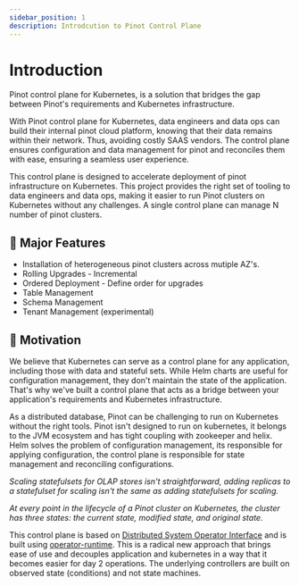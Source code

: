 ```yaml
---
sidebar_position: 1
description: Introdcution to Pinot Control Plane
---
```


# Introduction

Pinot control plane for Kubernetes, is a solution that bridges the gap between Pinot's requirements and Kubernetes infrastructure.

With Pinot control plane for Kubernetes, data engineers and data ops can build their internal pinot cloud platform, knowing that their data remains within their network. Thus, avoiding costly SAAS vendors. The control plane ensures configuration and data management for pinot and reconciles them with ease, ensuring a seamless user experience.

This control plane is designed to accelerate deployment of pinot infrastructure on Kubernetes. This project provides the right set of tooling to data engineers and data ops, making it easier to run Pinot clusters on Kubernetes without any challenges. A single control plane can manage N number of pinot clusters.

## :rocket: Major Features

*   Installation of heterogeneous pinot clusters across mutiple AZ's.
*   Rolling Upgrades - Incremental
*   Ordered Deployment - Define order for upgrades
*   Table Management
*   Schema Management
*   Tenant Management (experimental)

## :dart: Motivation

We believe that Kubernetes can serve as a control plane for any application, including those with data and stateful sets. While Helm charts are useful for configuration management, they don't maintain the state of the application. That's why we've built a control plane that acts as a bridge between your application's requirements and Kubernetes infrastructure.

As a distributed database, Pinot can be challenging to run on Kubernetes without the right tools. Pinot isn't designed to run on kubernetes, it belongs to the JVM ecosystem and has tight coupling with zookeeper and helix. Helm solves the problem of configuration management, its responsible for applying configuration, the control plane is responsible for state management and reconciling configurations.

_Scaling statefulsets for OLAP stores isn't straightforward, adding replicas to a statefulset for scaling isn't the same as adding statefulsets for scaling._

_At every point in the lifecycle of a Pinot cluster on Kubernetes, the cluster has three states: the current state, modified state, and original state._

This control plane is based on [Distributed System Operator Interface](../../3.distributed-systems-operator-interface/index.md) and is built using [operator-runtime](../../4.operator-runtime/index.md). This is a radical new approach that brings ease of use and decouples application and kubernetes in a way that it becomes easier for day 2 operations. The underlying controllers are built on observed state (conditions) and not state machines.

